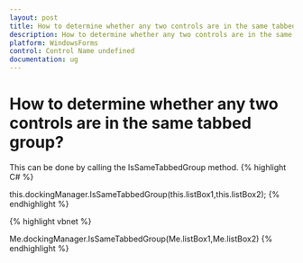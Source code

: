 ```yaml
---
layout: post
title: How to determine whether any two controls are in the same tabbed group
description: How to determine whether any two controls are in the same tabbed group
platform: WindowsForms
control: Control Name undefined
documentation: ug
---
```




# How to determine whether any two controls are in the same tabbed group?

This can be done by calling the IsSameTabbedGroup method.
{% highlight C# %}





this.dockingManager.IsSameTabbedGroup(this.listBox1,this.listBox2);
{% endhighlight %}

{% highlight vbnet %}





Me.dockingManager.IsSameTabbedGroup(Me.listBox1,Me.listBox2)
{% endhighlight %}



